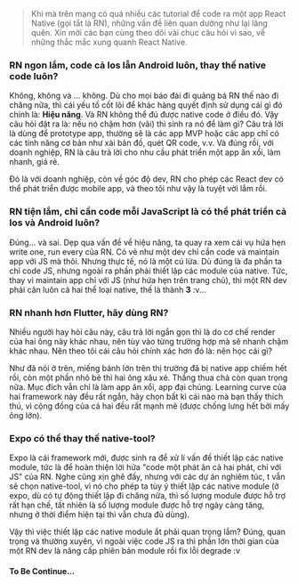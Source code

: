 > Khi mà trên mạng có quá nhiều các tutorial để code ra một app React Native (gọi tắt là RN), những vấn đề liên quan dường như lại lãng quên.
> Xin mời các bạn cùng theo dõi vài chục câu hỏi vì sao, về những thắc mắc xung quanh React Native.
> 
### RN ngon lắm, code cả Ios lẫn Android luôn, thay thế native code luôn?

Không, không và ... không. Dù cho mọi báo đài đi quảng bá RN thế nào đi chăng nữa, thì cái yếu tố cốt lõi để khác hàng quyết định sử dụng cái gì đó chính là: **Hiệu năng**.
Và RN không thể đú được native code ở điều đó. Vậy câu hỏi đặt ra là: nếu nó chậm hơn (vãi) thì sinh ra nó để làm gì? Câu trả lời là dùng để prototype app, thường sẽ là các app
MVP hoặc các app chỉ có các tính năng cơ bản như xài bản đồ, quét QR code, v.v. Và đúng rồi, với doanh nghiệp, RN là câu trả lời cho nhu cầu phát triển một app ăn xổi, làm nhanh, giá rẻ.

Đó là với doanh nghiệp, còn về góc độ dev, RN cho phép các React dev có thể phát triển được mobile app, và theo tôi như vậy là tuyệt vời lắm rồi.


### RN tiện lắm, chỉ cần code mỗi JavaScript là có thể phát triển cả Ios và Android luôn?

Đúng... và sai. Dẹp qua vấn đề về hiệu năng, ta quay ra xem cái vụ hứa hẹn write one, run every của RN. Có vẻ như một dev chỉ cần code và maintain app với JS mà thôi.
Nhưng thực tế, nó là một cú lừa. Dù đúng là đa phần ta chỉ code JS, nhưng ngoài ra phần phải thiết lập các module của native. Tức, thay vì maintain app chỉ với JS (như hứa hẹn trên trang chủ),
thì một RN dev phải cân luôn cả hai thể loại native, thế là thành **3** :v...


### RN nhanh hơn Flutter, hãy dùng RN? 

Nhiều người hay hỏi câu này, câu trả lời ngắn gọn thì là do cơ chế render của hai ông này khác nhau, nên tùy vào từng trường hợp mà sẽ nhanh chậm khác nhau.
Nên theo tôi cái câu hỏi chính xác hơn đó là: nên học cái gì?

Như đã nói ở trên, miếng bánh lớn trên thị trường đã bị native app chiếm hết rồi, còn một phần nhỏ bẻ thì hai ông xâu xé. Thắng thua chả còn quan trọng nữa.
Mục đích vẫn chỉ là làm app ăn xổi, app đại chúng. Learning curve của hai framework này đều rất ngắn, hãy chọn bất kì cái nào mà bạn thấy thích thú, vì cộng đồng của cả hai
đều rất mạnh mẽ (được chống lưng hết bởi mấy ông lớn). 


### Expo có thể thay thế native-tool?

Expo là cái framework mới, được sinh ra để xử lí vấn đề thiết lập các native module, tức là để hoàn thiện lời hứa "code một phát ăn cả hai phát, chỉ với JS" của RN.
Nghe cũng xịn ghê đấy, nhưng với các dự án nghiêm túc, t vẫn sẽ chọn native-tool, vì nó cho phép ta tùy ý thiết lập các native module (ở expo, dù có tự động thiết lập đi chăng nữa, thì số lượng module được hỗ trợ rất hạn chế,
tất nhiên là số lượng module được hỗ trợ ngày càng tăng, nhưng ở thời điểm hiện tại thì vẫn chưa đủ dùng). 

Vậy thì việc thiết lập các native module ắt phải quan trọng lắm? Đúng, quan trọng và thường xuyên, vì ngoài việc code JS ra thì phần lớn thời gian của một RN dev là nâng cấp phiên bản module rồi fix lỗi degrade :v


#### To Be Continue...